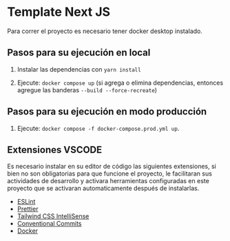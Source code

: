 # Template Next JS

Para correr el proyecto es necesario tener docker desktop instalado.

## Pasos para su ejecución en local

1. Instalar las dependencias con `yarn install`

2. Ejecute: `docker compose up` (si agrega o elimina dependencias, entonces agregue las banderas `--build --force-recreate`)

## Pasos para su ejecución en modo producción

1. Ejecute: `docker compose -f docker-compose.prod.yml up`.

## Extensiones VSCODE

Es necesario instalar en su editor de código las siguientes extensiones, si bien no son obligatorias para que funcione el proyecto, le facilitaran sus actividades de desarrollo y activara herramientas configuradas en este proyecto que se activaran automaticamente después de instalarlas.

- [ESLint](https://marketplace.visualstudio.com/items?itemName=dbaeumer.vscode-eslint)
- [Prettier](https://marketplace.visualstudio.com/items?itemName=esbenp.prettier-vscode)
- [Tailwind CSS IntelliSense](https://marketplace.visualstudio.com/items?itemName=bradlc.vscode-tailwindcss)
- [Conventional Commits](https://marketplace.visualstudio.com/items?itemName=vivaxy.vscode-conventional-commits)
- [Docker](https://marketplace.visualstudio.com/items?itemName=ms-azuretools.vscode-docker)
